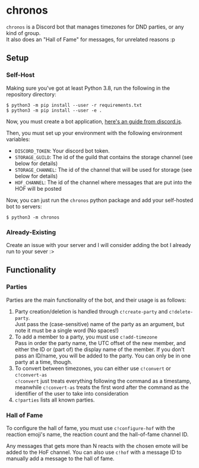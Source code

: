 # chronos

`chronos` is a Discord bot that manages timezones for DND parties, or any kind of group.  
It also does an "Hall of Fame" for messages, for unrelated reasons :p

## Setup

### Self-Host

Making sure you've got at least Python 3.8, run the following in the repository directory:

```shell
$ python3 -m pip install --user -r requirements.txt
$ python3 -m pip install --user -e .
```

Now, you must create a bot application, [here's an guide from discord.js](https://discordjs.guide/preparations/setting-up-a-bot-application.html).

Then, you must set up your environment with the following environment variables:

- `DISCORD_TOKEN`: Your discord bot token.
- `STORAGE_GUILD`: The id of the guild that contains the storage channel (see below for details)
- `STORAGE_CHANNEL`: The id of the channel that will be used for storage (see below for details)
- `HOF_CHANNEL`: The id of the channel where messages that are put into the HOF will be posted

Now, you can just run the `chronos` python package and add your self-hosted bot to servers:

```shell
$ python3 -m chronos
```

### Already-Existing

Create an issue with your server and I will consider adding the bot I already run to your sever :>

## Functionality

### Parties

Parties are the main functionality of the bot, and their usage is as follows:

1. Party creation/deletion is handled through `c!create-party` and `c!delete-party`.  
   Just pass the (case-sensitive) name of the party as an argument, but note it must be a single word (No spaces!)
2. To add a member to a party, you must use `c!add-timezone`  
   Pass in order the party name, the UTC offset of the new member, and either the ID or (part of) the display name of the member. If you don't pass an ID/name, you will be added to the party. You can only be in one party at a time, though.
3. To convert between timezones, you can either use `c!convert` or `c!convert-as`  
   `c!convert` just treats everything following the command as a timestamp,
   meanwhile `c!convert-as` treats the first word after the command as the identifier of the user to take into consideration
4. `c!parties` lists all known parties.

### Hall of Fame

To configure the hall of fame, you must use `c!configure-hof` with the reaction emoji's name, the reaction count and the hall-of-fame channel ID.

Any messages that gets more than N reacts with the chosen emote will be added to the HoF channel.
You can also use `c!hof` with a message ID to manually add a message to the hall of fame.
